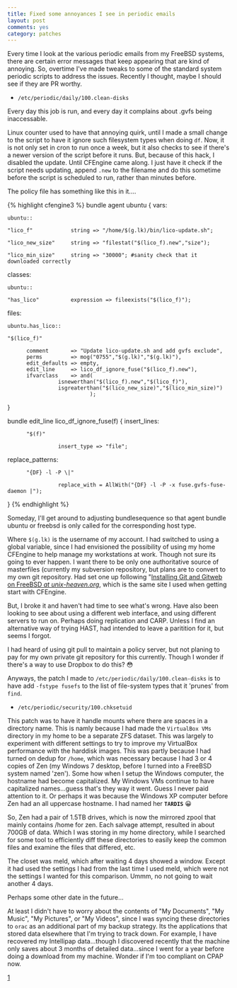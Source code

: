 ```yaml
---
title: Fixed some annoyances I see in periodic emails
layout: post
comments: yes
category: patches
---
```


Every time I look at the various periodic emails from my FreeBSD systems, there are certain error messages that keep
appearing that are kind of annoying.  So, overtime I've made tweaks to some of the standard system periodic scripts to
address the issues.  Recently I thought, maybe I should see if they are PR worthy.

* `/etc/periodic/daily/100.clean-disks`

Every day this job is run, and every day it complains about .gvfs being inaccessable.

Linux counter used to have that annoying quirk, until I made a small change to the script to have it ignore such filesystem
types when doing `df`.  Now, it is not only set in cron to run once a week, but it also checks to see if there's a newer
version of the script before it runs.  But, because of this hack, I disabled the update.  Until CFEngine came along.  I
just have it check if the script needs updating, append `.new` to the filename and do this sometime before the script is
scheduled to run, rather than minutes before.

The policy file has something like this in it....

{% highlight cfengine3 %}
bundle agent ubuntu
{
vars:

    ubuntu::

    "lico_f"            string => "/home/$(g.lk)/bin/lico-update.sh";

    "lico_new_size"     string => "filestat("$(lico_f).new","size");

    "lico_min_size"     string => "30000"; #sanity check that it downloaded correctly

classes:

    ubuntu::

    "has_lico"          expression => fileexists("$(lico_f)");

files:

    ubuntu.has_lico::

    "$(lico_f)"

          comment       => "Update lico-update.sh and add gvfs exclude",
          perms         => mog("0755","$(g.lk)","$(g.lk)"),
          edit_defaults => empty,
          edit_line     => lico_df_ignore_fuse("$(lico_f).new"),
          ifvarclass    => and(
                    isnewerthan("$(lico_f).new","$(lico_f)"),
                    isgreaterthan("$(lico_new_size)","$(lico_min_size)")
                              );

}

bundle edit_line lico_df_ignore_fuse(f)
{
insert_lines:

          "$(f)"

                    insert_type => "file";

replace_patterns:

          "{DF} -l -P \|"

                    replace_with = AllWith("{DF} -l -P -x fuse.gvfs-fuse-daemon |");

}
{% endhighlight %}

Someday, I'll get around to adjusting bundlesequence so that agent bundle ubuntu or freebsd is only called for the
corresponding host type.

Where `$(g.lk)` is the username of my account.  I had switched to using a global variable, since I had envisioned the
possibility of using my home CFEngine to help manage my workstations at work.  Though not sure its going to ever happen.
I want there to be only one authoritative source of masterfiles (currently my subversion repository, but plans are to
convert to my own git repository.  Had set one up following "[Installing Git and Gitweb on FreeBSD _at unix-heaven.org_](1), which is the same site I used when getting start with CFEngine.

But, I broke it and haven't had time to see what's wrong.  Have also been looking to see about using a different web
interface, and using different servers to run on.  Perhaps doing replication and CARP.  Unless I find an alternative way of
trying HAST, had intended to leave a paritition for it, but seems I forgot.

I had heard of using git pull to maintain a policy server, but not planing to pay for my own private git repository for
this currently.  Though I wonder if there's a way to use Dropbox to do this? :flushed:

Anyways, the patch I made to `/etc/periodic/daily/100.clean-disks` is to have add `-fstype fusefs` to the list of
file-system types that it 'prunes' from `find`.

* `/etc/periodic/security/100.chksetuid`

This patch was to have it handle mounts where there are spaces in a directory name.  This is namly because I had made the
`VirtualBox VMs` directory in my home to be a separate ZFS dataset.  This was largely to experiment with different settings
to try to improve my VirtualBox performance with the harddisk images.  This was partly because I had turned on dedup for
`/home`, which was necessary because I had 3 or 4 copies of Zen (my Windows 7 desktop, before I turned into a FreeBSD system
named 'zen').  Some how when I setup the Windows computer, the hostname had become capitalized.  My Windows VMs continue
to have capitalized names...guess that's they way it went.  Guess I never paid attention to it.  Or perhaps it was because
the Windows XP computer before Zen had an all uppercase hostname.  I had named her __`TARDIS`__ :grinning:

So, Zen had a pair of 1.5TB drives, which is now the mirrored zpool that mainly contains /home for zen.  Each salvage
attempt, resulted in about 700GB of data.  Which I was storing in my home directory, while I searched for some tool to 
efficiently diff these directories to easily keep the common files and examine the files that differed, etc.

The closet was meld, which after waiting 4 days showed a window.  Except it had used the settings I had from the last time
I used meld, which were not the settings I wanted for this comparison.  Ummm, no not going to wait another 4 days.

Perhaps some other date in the future...

At least I didn't have to worry about the contents of "My Documents", "My Music", "My Pictures", or "My Videos", since I
was syncing these directories to `orac` as an additional part of my backup strategy.   Its the applications that stored
data elsewhere that I'm trying to track down.  For example, I have recovered my Intellipap data...though I discovered
recently that the machine only saves about 3 months of detailed data...since I went for a year before doing a download
from my machine.  Wonder if I'm too compliant on CPAP now.

[1](http://unix-heaven.org/node/43)
